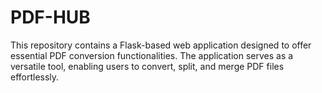 # PDF-HUB
This repository contains a Flask-based web application designed to offer essential PDF conversion functionalities. The application serves as a versatile tool, enabling users to convert, split, and merge PDF files effortlessly.
